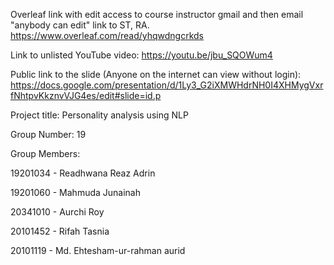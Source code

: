 Overleaf link with edit access to course instructor gmail and then email "anybody can edit" link to ST, RA. https://www.overleaf.com/read/yhqwdngcrkds

Link to unlisted YouTube video: https://youtu.be/jbu_SQOWum4 

Public link to the slide (Anyone on the internet can view without login): https://docs.google.com/presentation/d/1Ly3_G2iXMWHdrNH0I4XHMygVxrfNhtpvKkznvVJG4es/edit#slide=id.p

Project title: Personality analysis using NLP

Group Number: 19

Group Members:

19201034 - Readhwana Reaz Adrin

19201060 - Mahmuda Junainah

20341010 - Aurchi Roy

20101452 - Rifah Tasnia

20101119 - Md. Ehtesham-ur-rahman aurid
